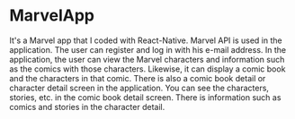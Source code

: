 # MarvelApp
 It's a Marvel app that I coded with React-Native. Marvel API is used in the application. The user can register and log in with his e-mail address. In the application, the user can view the Marvel characters and information such as the comics with those characters. Likewise, it can display a comic book and the characters in that comic. There is also a comic book detail or character detail screen in the application. You can see the characters, stories, etc. in the comic book detail screen. There is information such as comics and stories in the character detail.
